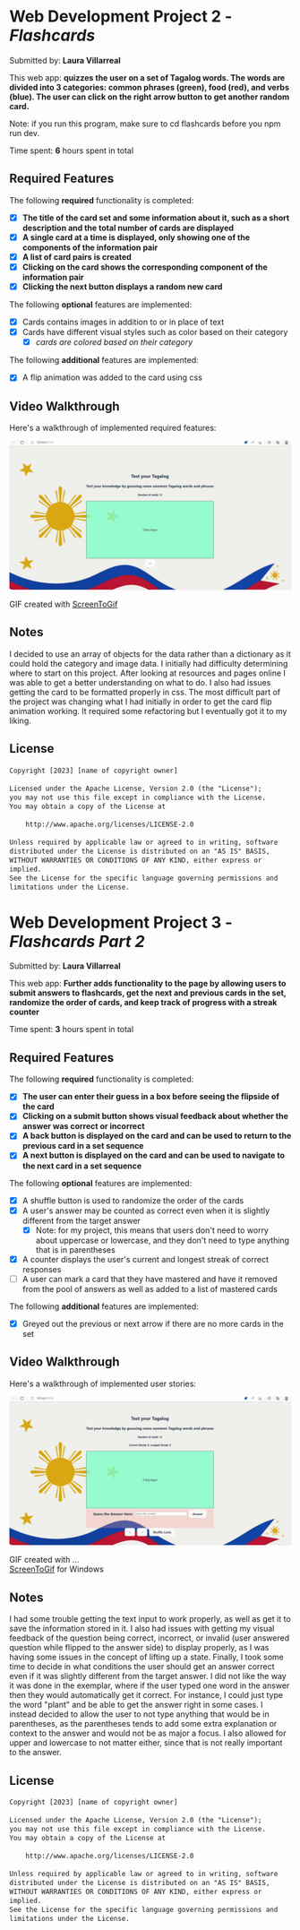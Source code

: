 # Web Development Project 2 - *Flashcards*

Submitted by: **Laura Villarreal**

This web app: **quizzes the user on a set of Tagalog words. The words are divided into 3 categories: common phrases (green), food (red),
and verbs (blue). The user can click on the right arrow button to get another random card.**

Note: if you run this program, make sure to cd flashcards before you npm run dev.

Time spent: **6** hours spent in total

## Required Features

The following **required** functionality is completed:

- [X] **The title of the card set and some information about it, such as a short description and the total number of cards are displayed**
- [X] **A single card at a time is displayed, only showing one of the components of the information pair**
- [X] **A list of card pairs is created**
- [X] **Clicking on the card shows the corresponding component of the information pair**
- [X] **Clicking the next button displays a random new card**

The following **optional** features are implemented:

- [X] Cards contains images in addition to or in place of text
- [X] Cards have different visual styles such as color based on their category
  - [X] *cards are colored based on their category*

The following **additional** features are implemented:

* [X] A flip animation was added to the card using css

## Video Walkthrough

Here's a walkthrough of implemented required features:

<img src='https://github.com/LauraVillarr/Web_102_Project_Flashcards/blob/master/walkthrough.gif' title='Video Walkthrough' width='' alt='Video Walkthrough' />

<!-- Replace this with whatever GIF tool you used! -->
GIF created with [ScreenToGif](https://www.screentogif.com/)
<!-- Recommended tools:
[Kap](https://getkap.co/) for macOS
[ScreenToGif](https://www.screentogif.com/) for Windows
[peek](https://github.com/phw/peek) for Linux. -->

## Notes
I decided to use an array of objects for the data rather than a dictionary as it could hold the category and image data.
I initially had difficulty determining where to start on this project. After looking at resources and pages online I was able to get a better understanding on what
to do. I also had issues getting the card to be formatted properly in css. The most difficult part of the project was changing what I had initially in order to
get the card flip animation working. It required some refactoring but I eventually got it to my liking.

## License

    Copyright [2023] [name of copyright owner]

    Licensed under the Apache License, Version 2.0 (the "License");
    you may not use this file except in compliance with the License.
    You may obtain a copy of the License at

        http://www.apache.org/licenses/LICENSE-2.0

    Unless required by applicable law or agreed to in writing, software
    distributed under the License is distributed on an "AS IS" BASIS,
    WITHOUT WARRANTIES OR CONDITIONS OF ANY KIND, either express or implied.
    See the License for the specific language governing permissions and
    limitations under the License.


# Web Development Project 3 - *Flashcards Part 2*

Submitted by: **Laura Villarreal**

This web app: **Further adds functionality to the page by allowing users to submit answers to flashcards, get the next and previous cards in the set,
randomize the order of cards, and keep track of progress with a streak counter**

Time spent: **3** hours spent in total

## Required Features

The following **required** functionality is completed:

- [X] **The user can enter their guess in a box before seeing the flipside of the card**
- [X] **Clicking on a submit button shows visual feedback about whether the answer was correct or incorrect**
- [X] **A back button is displayed on the card and can be used to return to the previous card in a set sequence**
- [X] **A next button is displayed on the card and can be used to navigate to the next card in a set sequence**

The following **optional** features are implemented:

- [X] A shuffle button is used to randomize the order of the cards
- [X] A user's answer may be counted as correct even when it is slightly different from the target answer
    - [X] Note: for my project, this means that users don't need to worry about uppercase or lowercase, and they don't need to type anything that is in parentheses
- [X] A counter displays the user's current and longest streak of correct responses
- [ ] A user can mark a card that they have mastered and have it removed from the pool of answers as well as added to a list of mastered cards

The following **additional** features are implemented:

* [X] Greyed out the previous or next arrow if there are no more cards in the set

## Video Walkthrough

Here's a walkthrough of implemented user stories:

<img src='https://github.com/LauraVillarr/Web_102_Project_Flashcards/blob/master/walkthrough_flashcards_part2.gif' title='Video Walkthrough' width='' alt='Video Walkthrough' />

<!-- Replace this with whatever GIF tool you used! -->
GIF created with ...  
[ScreenToGif](https://www.screentogif.com/) for Windows

## Notes

I had some trouble getting the text input to work properly, as well as get it to save the information stored in it. I also had issues with getting my visual feedback
of the question being correct, incorrect, or invalid (user answered question while flipped to the answer side) to display properly, as I was having some issues in the concept of lifting up a state. Finally, I took some time to decide in what conditions the user should get an answer correct even if it was slightly different from the target answer. I did not like the way it was done in the exemplar, where if the user typed one word in the answer then they would automatically get it correct. For instance, I could just type the word "plant" and be able to get the answer right in some cases. I instead decided to allow the user to not type anything that would be in parentheses, as the parentheses tends to add some extra explanation or context to the answer and would not be as major a focus. I also allowed for upper and lowercase to not matter either, since that is not really important to the answer.

## License

    Copyright [2023] [name of copyright owner]

    Licensed under the Apache License, Version 2.0 (the "License");
    you may not use this file except in compliance with the License.
    You may obtain a copy of the License at

        http://www.apache.org/licenses/LICENSE-2.0

    Unless required by applicable law or agreed to in writing, software
    distributed under the License is distributed on an "AS IS" BASIS,
    WITHOUT WARRANTIES OR CONDITIONS OF ANY KIND, either express or implied.
    See the License for the specific language governing permissions and
    limitations under the License.
